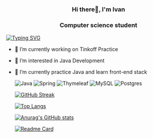 <h3 align="center"> Hi there👋, I'm Ivan </h3>
<h3 align="center">Computer science student</h3>

[![Typing SVG](https://readme-typing-svg.herokuapp.com?font=Fira+Code&pause=1000&random=false&width=435&lines=Trick+or+Treat)](https://git.io/typing-svg)

- 🔭 I’m currently working on Tinkoff Practice
- 👀 I’m interested in Java Development
- 🌱 I’m currently practice Java and learn front-end stack

	![Java](https://img.shields.io/badge/java-%23ED8B00.svg?style=for-the-badge&logo=openjdk&logoColor=white)
	![Spring](https://img.shields.io/badge/spring-%236DB33F.svg?style=for-the-badge&logo=spring&logoColor=white)
	![Thymeleaf](https://img.shields.io/badge/Thymeleaf-%23005C0F.svg?style=for-the-badge&logo=Thymeleaf&logoColor=white)
	![MySQL](https://img.shields.io/badge/mysql-%2300f.svg?style=for-the-badge&logo=mysql&logoColor=white)
	![Postgres](https://img.shields.io/badge/postgres-%23316192.svg?style=for-the-badge&logo=postgresql&logoColor=white)




	[![GitHub Streak](https://github-readme-streak-stats.herokuapp.com/?user=Ivan2d)](https://git.io/streak-stats)

	[![Top Langs](https://github-readme-stats.vercel.app/api/top-langs/?username=Ivan2d)](https://github.com/Ivan2d/github-readme-stats)

	[![Anurag's GitHub stats](https://github-readme-stats.vercel.app/api?username=Ivan2d)](https://github.com/Ivan2d/github-readme-stats)

	[![Readme Card](https://github-readme-stats.vercel.app/api/pin/?username=Ivan2d&repo=github-readme-stats)](https://github.com/Ivan2d/github-readme-stats)
